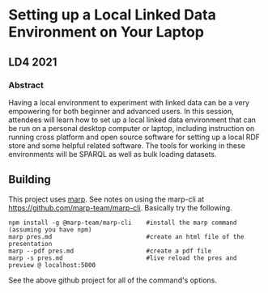 # Setting up a Local Linked Data Environment on Your Laptop
## LD4 2021

### Abstract

Having a local environment to experiment with linked data can be a very empowering for both beginner and advanced users. In this session, attendees will learn how to set up a local linked data environment that can be run on a personal desktop computer or laptop, including instruction on running cross platform and open source software for setting up a local RDF store and some helpful related software. The tools for working in these environments will be SPARQL as well as bulk loading datasets.

## Building

This project uses [marp](https://marp.app/).
See notes on using the marp-cli at https://github.com/marp-team/marp-cli.
Basically try the following.

```
npm install -g @marp-team/marp-cli    #install the marp command (assuming you have npm)
marp pres.md                          #create an html file of the presentation
marp --pdf pres.md                    #create a pdf file
marp -s pres.md                       #live reload the pres and preview @ localhost:5000
```

See the above github project for all of the command's options.

